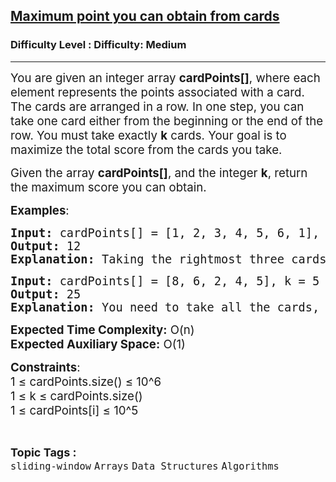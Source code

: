 <h2><a href="https://www.geeksforgeeks.org/problems/maximum-point-you-can-obtain-from-cards/0">Maximum point you can obtain from cards</a></h2><h3>Difficulty Level : Difficulty: Medium</h3><hr><div class="problems_problem_content__Xm_eO"><p><span style="font-size: 14pt;">You are given an integer array <strong>cardPoints[]</strong>, where each element represents the points associated with a card. The cards are arranged in a row. In one step, you can take one card either from the beginning or the end of the row. You must take exactly <strong>k</strong> cards. Your goal is to maximize the total score from the cards you take.</span></p>
<p><span style="font-size: 14pt;">Given the array <strong>cardPoints[]</strong>, and the integer <strong>k</strong>, return the maximum score you can obtain.</span></p>
<p><span style="font-size: 14pt;"><strong>Examples</strong>:</span></p>
<pre><span style="font-size: 14pt;"><strong>Input:</strong> cardPoints[] = [1, 2, 3, 4, 5, 6, 1], k = 3</span><br><span style="font-size: 14pt;"><strong>Output:</strong> 12</span><br><span style="font-size: 14pt;"><strong>Explanation:</strong> Taking the rightmost three cards yields a total score of 1 + 6 + 5 = 12.</span></pre>
<pre><span style="font-size: 14pt;"><strong>Input:</strong> cardPoints[] = [8, 6, 2, 4, 5], k = 5</span><br><span style="font-size: 14pt;"><strong>Output:</strong> 25</span><br><span style="font-size: 14pt;"><strong>Explanation:</strong> You need to take all the cards, so the score is 8 + 6 + 2 + 4 + 5 = 25.</span></pre>
<p><span style="font-size: 14pt;"><strong>Expected Time Complexity:</strong> O(n)</span><br><span style="font-size: 14pt;"><strong>Expected Auxiliary Space:</strong> O(1)</span></p>
<p><span style="font-size: 14pt;"><strong>Constraints</strong>:<br></span><span style="font-size: 14pt;">1 ≤ cardPoints.size() ≤ 10^6</span><br><span style="font-size: 14pt;">1 ≤ k ≤ cardPoints.size()</span><br><span style="font-size: 14pt;">1 ≤ cardPoints[i] ≤ 10^5</span></p></div><br><p><span style=font-size:18px><strong>Topic Tags : </strong><br><code>sliding-window</code>&nbsp;<code>Arrays</code>&nbsp;<code>Data Structures</code>&nbsp;<code>Algorithms</code>&nbsp;
